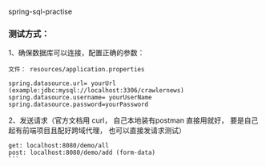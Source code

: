 spring-sql-practise


### 测试方式：
1、确保数据库可以连接，配置正确的参数：
````
文件： resources/application.properties

spring.datasource.url= yourUrl  (example:jdbc:mysql://localhost:3306/crawlernews)
spring.datasource.username= yourUserName
spring.datasource.password=yourPassword
````


2、发送请求（官方文档用 curl， 自己本地装有postman 直接用就好， 要是自己起有前端项目且配好跨域代理， 也可以直接发请求测试）  

````
get: localhost:8080/demo/all
post: localhost:8080/demo/add (form-data)
```

